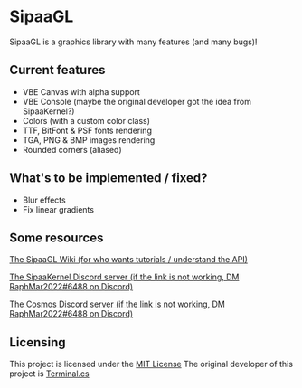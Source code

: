 # SipaaGL
SipaaGL is a graphics library with many features (and many bugs)!

## Current features
* VBE Canvas with alpha support
* VBE Console (maybe the original developer got the idea from SipaaKernel?)
* Colors (with a custom color class)
* TTF, BitFont & PSF fonts rendering
* TGA, PNG & BMP images rendering
* Rounded corners (aliased)

## What's to be implemented / fixed?
* Blur effects
* Fix linear gradients

## Some resources
[The SipaaGL Wiki (for who wants tutorials / understand the API)](https://github.com/SipaaKernel-Project/SipaaGL/wiki)

[The SipaaKernel Discord server (if the link is not working, DM RaphMar2022#6488 on Discord)](https://discord.gg/AGNsCfQp)

[The Cosmos Discord server (if the link is not working, DM RaphMar2022#6488 on Discord)](https://discord.gg/rYJKVuxb)

## Licensing
This project is licensed under the [MIT License](https://github.com/SipaaKernel-Project/SipaaGL/blob/master/License.md)
The original developer of this project is [Terminal.cs](https://github.com/Project-Prism/Prism-OS/tree/14a75a0f0e456827520e48394bc050d2a2a9a1b5/PrismGL2D)
